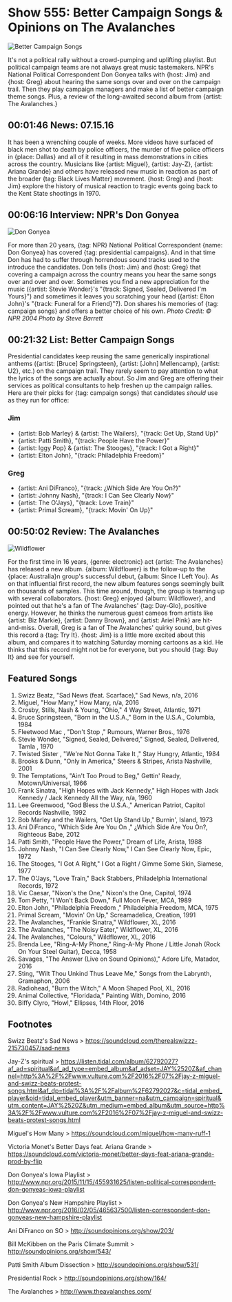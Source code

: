 # Show 555: Better Campaign Songs & Opinions on The Avalanches

![Better Campaign Songs](https://sound-images.s3.amazonaws.com/images/2016/campaign_web.jpg)

It's not a political rally without a crowd-pumping and uplifting playlist. But political campaign teams are not always great music tastemakers. NPR's National Political Correspondent Don Gonyea talks with {host: Jim} and {host: Greg} about hearing the same songs over and over on the campaign trail. Then they play campaign managers and make a list of better campaign theme songs. Plus, a review of the long-awaited second album from {artist: The Avalanches.}

## 00:01:46 News: 07.15.16
It has been a wrenching couple of weeks. More videos have surfaced of black men shot to death by police officers, the murder of five police officers in {place: Dallas} and all of it resulting in mass demonstrations in cities across the country. Musicians like {artist: Miguel}, {artist: Jay-Z}, {artist: Ariana Grande} and others have released new music in reaction as part of the broader {tag: Black Lives Matter} movement. {host: Greg} and {host: Jim} explore the history of musical reaction to tragic events going back to the Kent State shootings in 1970. 


## 00:06:16 Interview: NPR's Don Gonyea 
![Don Gonyea](http://sound-images.s3.amazonaws.com/images/2016/gonyea.jpg)

 For more than 20 years, {tag: NPR} National Political Correspondent {name: Don Gonyea} has covered {tag: presidential campaigns}. And in that time Don has had to suffer through horrendous sound tracks used to the introduce the candidates. Don tells {host: Jim} and {host: Greg} that covering a campaign across the country means you hear the same songs over and over and over. Sometimes you find a new appreciation for the music ({artist: Stevie Wonder}'s "{track: Signed, Sealed, Delivered I'm Yours}")  and sometimes it leaves you scratching your head ({artist: Elton John}'s "{track: Funeral for a Friend}"?). Don shares his memories of {tag: campaign songs} and offers a better choice of his own. 
*Photo Credit: © NPR 2004 Photo by Steve Barrett*




## 00:21:32 List: Better Campaign Songs
Presidential candidates keep reusing the same generically inspirational anthems ({artist: [Bruce] Springsteen}, {artist: [John] Mellencamp}, {artist: U2}, etc.) on the campaign trail. They rarely seem to pay attention to what the lyrics of the songs are actually about. So Jim and Greg are offering their services as political consultants to help freshen up the campaign rallies. Here are their picks for {tag: campaign songs} that candidates *should* use as they run for office:

### Jim
- {artist: Bob Marley} & {artist: The Wailers}, "{track: Get Up, Stand Up}"
- {artist: Patti Smith}, "{track: People Have the Power}"
- {artist: Iggy Pop} & {artist: The Stooges}, "{track: I Got a Right}"
- {artist: Elton John}, "{track: Philadelphia Freedom}"

### Greg
- {artist: Ani DiFranco}, "{track: ¿Which Side Are You On?}"
- {artist: Johnny Nash}, "{track: I Can See Clearly Now}"
- {artist: The O'Jays}, "{track: Love Train}"
- {artist: Primal Scream}, "{track: Movin' On Up}"


## 00:50:02 Review: The Avalanches
![Wildflower](http://is3.mzstatic.com/image/thumb/Music60/v4/70/bd/bb/70bdbbdc-25b8-c5bb-0caf-cc65c63f8865/source/600x600bb.jpg "27524431/1118169395")

For the first time in 16 years, {genre: electronic} act {artist: The Avalanches} has released a new album. {album: Wildflower} is the follow-up to the {place: Australia}n group's successful debut, {album: Since I Left You}. As on that influential first record, the new album features songs seemingly built on thousands of samples. This time around, though, the group is teaming up with several collaborators. {host: Greg} enjoyed {album: Wildflower}, and pointed out that he's a fan of The Avalanches' {tag: Day-Glo}, positive energy. However, he thinks the numerous guest cameos from artists like {artist: Biz Markie}, {artist: Danny Brown}, and {artist: Ariel Pink} are hit-and-miss. Overall, Greg is a fan of The Avalanches' quirky sound, but gives this record a {tag: Try It}. {host: Jim} is a little more excited about this album, and compares it to watching Saturday morning cartoons as a kid. He thinks that this record might not be for everyone, but you should {tag: Buy It} and see for yourself.

## Featured Songs
   
1. Swizz Beatz, "Sad News (feat. Scarface)," Sad News, n/a, 2016
1. Miguel, "How Many," How Many, n/a, 2016
1. Crosby, Stills, Nash & Young, "Ohio," 4 Way Street, Atlantic, 1971
1. Bruce Springsteen, "Born in the U.S.A.," Born in the U.S.A., Columbia, 1984
1. Fleetwood Mac , "Don't Stop ," Rumours, Warner Bros., 1976
1. Stevie Wonder, "Signed, Sealed, Delivered," Signed, Sealed, Delivered, Tamla , 1970
1. Twisted Sister , "We're Not Gonna Take It ," Stay Hungry, Atlantic, 1984
1. Brooks & Dunn, "Only in America," Steers & Stripes, Arista Nashville, 2001
1. The Temptations, "Ain't Too Proud to Beg," Gettin' Ready, Motown/Universal, 1966
1. Frank Sinatra, "High Hopes with Jack Kennedy," High Hopes with Jack Kennedy / Jack Kennedy All the Way, n/a, 1960
1. Lee Greenwood, "God Bless the U.S.A.," American Patriot, Capitol Records Nashville, 1992
1. Bob Marley and the Wailers, "Get Up Stand Up," Burnin', Island, 1973
1. Ani DiFranco, "Which Side Are You On ," ¿Which Side Are You On?, Righteous Babe, 2012
1. Patti Smith, "People Have the Power," Dream of Life, Arista, 1988
1. Johnny Nash, "I Can See Clearly Now," I Can See Clearly Now, Epic, 1972
1. The Stooges, "I Got A Right," I Got a Right / Gimme Some Skin, Siamese, 1977
1. The O'Jays, "Love Train," Back Stabbers, Philadelphia International Records, 1972
1. Vic Caesar, "Nixon's the One," Nixon's the One, Capitol, 1974
1. Tom Petty, "I Won't Back Down," Full Moon Fever, MCA, 1989
1. Elton John, "Philadelphia Freedom ," Philadelphia Freedom, MCA, 1975
1. Primal Scream, "Movin' On Up," Screamadelica, Creation, 1991
1. The Avalanches, "Frankie Sinatra," Wildflower, XL, 2016
1. The Avalanches, "The Noisy Eater," Wildflower, XL, 2016
1. The Avalanches, "Colours," Wildflower, XL, 2016
1. Brenda Lee, "Ring-A-My Phone," Ring-A-My Phone / Little Jonah (Rock On Your Steel Guitar), Decca, 1958
1. Savages, "The Answer (Live on Sound Opinions)," Adore Life, Matador, 2016
1. Sting, "Wilt Thou Unkind Thus Leave Me," Songs from the Labrynth, Gramaphon, 2006
1. Radiohead, "Burn the Witch," A Moon Shaped Pool, XL, 2016
1. Animal Collective, "Floridada," Painting With, Domino, 2016
1. Biffy Clyro, "Howl," Ellipses, 14th Floor, 2016 


## Footnotes

Swizz Beatz's Sad News > https://soundcloud.com/therealswizzz-215730457/sad-news

Jay-Z's spiritual > https://listen.tidal.com/album/62792027?af_ad=spiritual&af_ad_type=embed_album&af_adset=JAY%2520Z&af_channel=http%3A%2F%2Fwww.vulture.com%2F2016%2F07%2Fjay-z-miguel-and-swizz-beats-protest-songs.html&af_dp=tidal%3A%2F%2Falbum%2F62792027&c=tidal_embed_player&pid=tidal_embed_player&utm_banner=na&utm_campaign=spiritual&utm_content=JAY%2520Z&utm_medium=embed_album&utm_source=http%3A%2F%2Fwww.vulture.com%2F2016%2F07%2Fjay-z-miguel-and-swizz-beats-protest-songs.html

Miguel's How Many > https://soundcloud.com/miguel/how-many-ruff-1

Victoria Monet's Better Days feat. Ariana Grande  > https://soundcloud.com/victoria-monet/better-days-feat-ariana-grande-prod-by-flip

Don Gonyea's Iowa Playlist > http://www.npr.org/2015/11/15/455931625/listen-political-correspondent-don-gonyeas-iowa-playlist

Don Gonyea's New Hampshire Playlist > http://www.npr.org/2016/02/05/465637500/listen-correspondent-don-gonyeas-new-hampshire-playlist

Ani DiFranco on SO > http://soundopinions.org/show/203/

Bill McKibben on the Paris Climate Summit > http://soundopinions.org/show/543/

Patti Smith Album Dissection > http://soundopinions.org/show/531/

Presidential Rock > http://soundopinions.org/show/164/

The Avalanches > http://www.theavalanches.com/